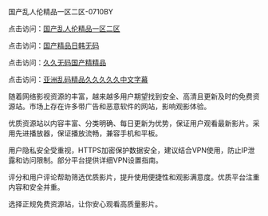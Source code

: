 国产乱人伦精品一区二区-0710BY

点击访问：<a href="https://heiliaoga6s9v.pages.dev">国产乱人伦精品一区二区</a>

点击访问：<a href="https://heiliaozj3tjd.pages.dev">国产精品日韩无码</a>

点击访问：<a href="https://heiliaoow5kzm.pages.dev">久久无码国产精精品</a>

点击访问：<a href="https://heiliaoxwd5i8.pages.dev">亚洲乱码精品久久久久久中文字幕</a>



随着网络影视资源的丰富，越来越多用户期望找到安全、高清且更新及时的免费资源站。市场上存在许多带广告和恶意软件的网站，影响观影体验。

优质资源站以内容丰富、分类明确、每日更新为优势，保证用户观看最新影片。采用先进播放器，保证播放流畅，兼容手机和平板。

用户隐私安全受重视，HTTPS加密保护数据安全，建议结合VPN使用，防止IP泄露和访问限制。部分平台提供详细VPN设置指南。

评分和用户评论帮助筛选优质影片，提升使用便捷性和观影满意度。优质平台注重内容和安全并重。

选择正规免费资源站，让你安心观看高质量影片。

<span style="display:none;">[Canonical link]( https://github.com/ribenzhe10072/492311 ）</span>
